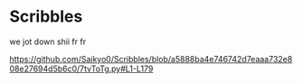 # Scribbles
we jot down shii fr fr

https://github.com/Saikyo0/Scribbles/blob/a5888ba4e746742d7eaaa732e808e27694d5b6c0/7tvToTg.py#L1-L179
